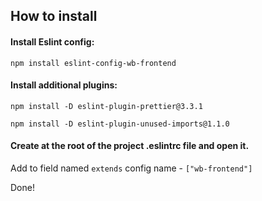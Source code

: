 ## How to install

#### Install Eslint config:

`npm install eslint-config-wb-frontend`

#### Install additional plugins:

`npm install -D eslint-plugin-prettier@3.3.1`

`npm install -D eslint-plugin-unused-imports@1.1.0`

#### Create at the root of the project .eslintrc file and open it.

Add to field named `extends` config name - `["wb-frontend"]`

Done!